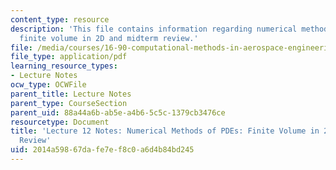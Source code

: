 ```yaml
---
content_type: resource
description: 'This file contains information regarding numerical methods of PDEs:
  finite volume in 2D and midterm review.'
file: /media/courses/16-90-computational-methods-in-aerospace-engineering-spring-2014/2014a59867dafe7ef8c0a6d4b84bd245_MIT16_90S14_Lecture12.pdf
file_type: application/pdf
learning_resource_types:
- Lecture Notes
ocw_type: OCWFile
parent_title: Lecture Notes
parent_type: CourseSection
parent_uid: 88a44a6b-ab5e-a4b6-5c5c-1379cb3476ce
resourcetype: Document
title: 'Lecture 12 Notes: Numerical Methods of PDEs: Finite Volume in 2D and Midterm
  Review'
uid: 2014a598-67da-fe7e-f8c0-a6d4b84bd245
---
```

